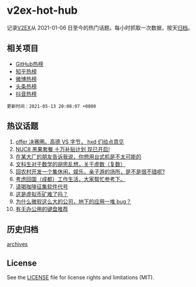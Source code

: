 # v2ex-hot-hub

 记录[V2EX](https://www.v2ex.com/)从 2021-01-06 日至今的热门话题。每小时抓取一次数据，按天[归档](archives)。
 
 ## 相关项目

- [GitHub热榜](https://github.com/snaildev/github-hot-hub)
- [知乎热榜](https://github.com/snaildev/zhihu-hot-hub)
- [微博热榜](https://github.com/snaildev/weibo-hot-hub)
- [头条热榜](https://github.com/snaildev/toutiao-hot-hub)
- [抖音热榜](https://github.com/snaildev/douyin-hot-hub)


 `更新时间：2021-05-13 20:08:07 +0800`

## 热议话题

1. [offer 决赛圈。高德 VS 字节， hxd 们给点意见](https://www.v2ex.com/t/776661)
1. [NUC8 黑果套餐 十万补贴计划 现已开启!](https://www.v2ex.com/t/776638)
1. [在某大厂的朋友告诉我说，你想用台式机是不太可能的](https://www.v2ex.com/t/776567)
1. [文科生对于数学的胡思乱想，关于虚数（复数）](https://www.v2ex.com/t/776583)
1. [回农村开发一个集休闲，娱乐，亲子游的场所，是不是很不错呢?](https://www.v2ex.com/t/776622)
1. [考虑回国（成都）工作生活，大家帮忙参考下。](https://www.v2ex.com/t/776610)
1. [请喝咖啡征集软件代号](https://www.v2ex.com/t/776602)
1. [这是虚拟币矿难了吗？](https://www.v2ex.com/t/776615)
1. [为什么微软这么大的公司，地下的应用一堆 bug？](https://www.v2ex.com/t/776589)
1. [有无办公用的键盘推荐](https://www.v2ex.com/t/776687)

## 历史归档

[archives](archives)

## License

See the [LICENSE](LICENSE) file for license rights and limitations (MIT).
